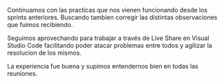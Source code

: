 Continuamos con las practicas que nos vienen funcionando desde los sprints anteriores. Buscando tambien corregir las distintas observaciones que fuimos recibiendo.

Seguimos aprovechando para trabajar a través de Live Share en Visual Studio Code facilitando poder atacar problemas entre todos y agilizar la resolucion de los mismos.

La experiencia fue buena y supimos entendernos bien en todas las reuniones.